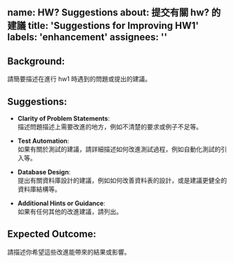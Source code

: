 name: HW? Suggestions
about: 提交有關 hw? 的建議
title: 'Suggestions for Improving HW1'
labels: 'enhancement'
assignees: ''
---

## Background:
請簡要描述在進行 hw1 時遇到的問題或提出的建議。

## Suggestions:
- **Clarity of Problem Statements**:  
  描述問題描述上需要改進的地方，例如不清楚的要求或例子不足等。
  
- **Test Automation**:  
  如果有關於測試的建議，請詳細描述如何改進測試過程，例如自動化測試的引入等。
  
- **Database Design**:  
  提出有關資料庫設計的建議，例如如何改善資料表的設計，或是建議更健全的資料庫結構等。

- **Additional Hints or Guidance**:  
  如果有任何其他的改進建議，請列出。

## Expected Outcome:
請描述你希望這些改進能帶來的結果或影響。